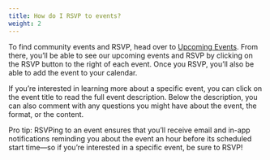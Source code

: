 ```yaml
---
title: How do I RSVP to events? 
weight: 2
---
```


To find community events and RSVP, head over to [Upcoming Events](https://social.mentorsoutreach.org/c/upcoming-events/?sort=asc). From there, you’ll be able to see our upcoming events and RSVP by clicking on the RSVP button to the right of each event. Once you RSVP, you’ll also be able to add the event to your calendar.

If you’re interested in learning more about a specific event, you can click on the event title to read the full event description. Below the description, you can also comment with any questions you might have about the event, the format, or the content. 

Pro tip: RSVPing to an event ensures that you’ll receive email and in-app notifications reminding you about the event an hour before its scheduled start time—so if you’re interested in a specific event, be sure to RSVP!